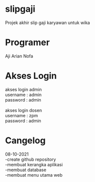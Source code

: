 # slipgaji
Projek akhir slip gaji karyawan untuk wika
<br/>

# Programer
Aji Arian Nofa
<br/>

# Akses Login
akses login admin <br/>
username : admin <br/>
password : admin <br/><br/>
akses login dosen <br/>
username : zpm <br/>
password : admin <br/> 

# Cangelog
08-10-2021<br/>
-create github repository<br/>
-membuat kerangka aplikasi<br/>
-membuat database <br/>
-membuat menu utama web<br/>

